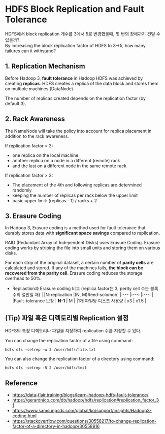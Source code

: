 # HDFS Block Replication and Fault Tolerance

HDFS에서 block replication 개수를 3에서 5로 변경했을때, 몇 번의 장애까지 견딜 수 있을까?
<br>
By increasing the block replication factor of HDFS to 3->5, how many failures can it withstand?


## 1. Replication Mechanism
Before Hadoop 3, <b>fault tolerance</b> in Hadoop HDFS was achieved by creating <b>replicas</b>. 
HDFS creates a replica of the data block and stores them on multiple machines (DataNode).

The number of replicas created depends on the replication factor (by default 3).


## 2. Rack Awareness
The NameNode will take the policy into account for replica placement in addition to the rack awareness.

If replication factor = 3:
- one replica on the local machine
- another replica on a node in a different (remote) rack
- and the last on a different node in the same remote rack.

If replication factor > 3:
- The placement of the 4th and following replicas are determined randomly
- keeping the number of replicas per rack below the upper limit 
- basic upper limit: (replicas - 1) / racks + 2


## 3. Erasure Coding
In Hadoop 3, Erasure coding is a method used for fault tolerance 
that durably stores data with <b>significant space savings</b> compared to replication.

RAID (Redundant Array of Independent Disks) uses Erasure Coding. 
Erasure coding works by striping the file into small units and storing them on various disks.

For each strip of the original dataset, a certain number of <b>parity cells</b> are calculated and stored. 
If any of the machines fails, <b>the block can be recovered from the parity cell</b>. 
Erasure coding reduces the storage overhead to 50%.

- Repliaction과 Erasure coding 비교 (replica factor는 3, perity cell 수는 블록 수의 절반일 때)
  |                       |N-replication  |(N, M)Reed-solomon|
  |:---                   |:---:           |:---:              |
  |Fault-tolerance 보장    | <b>N-1</b>          | M                 |
  |1개 파일당 디스크 사용량 | x3            | x1.5              |


## (Tip) 파일 혹은 디렉토리별 Replication 설정

HDFS의 특정 디렉토리나 파일을 지정하여 replication 수를 지정할 수 있다.


You can change the replication factor of a file using command:
```
hdfs dfs –setrep –w 3 /user/hdfs/file.txt 
```

You can also change the replication factor of a directory using command:
```
hdfs dfs -setrep -R 2 /user/hdfs/test
```

## Reference
- https://data-flair.training/blogs/learn-hadoop-hdfs-fault-tolerance/
- https://gerardnico.com/db/hadoop/hdfs/replication#replication_factor_31
- https://www.samsungsds.com/global/ko/support/insights/Hadoop3-coding.html
- https://stackoverflow.com/questions/30558217/to-change-replication-factor-of-a-directory-in-hadoop/30558916
